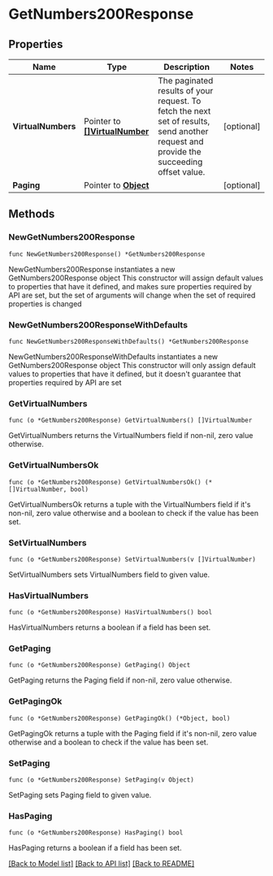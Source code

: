 # GetNumbers200Response

## Properties

Name | Type | Description | Notes
------------ | ------------- | ------------- | -------------
**VirtualNumbers** | Pointer to [**[]VirtualNumber**](VirtualNumber.md) | The paginated results of your request. To fetch the next set of results, send another request and provide the succeeding offset value.  | [optional] 
**Paging** | Pointer to [**Object**](Object.md) |  | [optional] 

## Methods

### NewGetNumbers200Response

`func NewGetNumbers200Response() *GetNumbers200Response`

NewGetNumbers200Response instantiates a new GetNumbers200Response object
This constructor will assign default values to properties that have it defined,
and makes sure properties required by API are set, but the set of arguments
will change when the set of required properties is changed

### NewGetNumbers200ResponseWithDefaults

`func NewGetNumbers200ResponseWithDefaults() *GetNumbers200Response`

NewGetNumbers200ResponseWithDefaults instantiates a new GetNumbers200Response object
This constructor will only assign default values to properties that have it defined,
but it doesn't guarantee that properties required by API are set

### GetVirtualNumbers

`func (o *GetNumbers200Response) GetVirtualNumbers() []VirtualNumber`

GetVirtualNumbers returns the VirtualNumbers field if non-nil, zero value otherwise.

### GetVirtualNumbersOk

`func (o *GetNumbers200Response) GetVirtualNumbersOk() (*[]VirtualNumber, bool)`

GetVirtualNumbersOk returns a tuple with the VirtualNumbers field if it's non-nil, zero value otherwise
and a boolean to check if the value has been set.

### SetVirtualNumbers

`func (o *GetNumbers200Response) SetVirtualNumbers(v []VirtualNumber)`

SetVirtualNumbers sets VirtualNumbers field to given value.

### HasVirtualNumbers

`func (o *GetNumbers200Response) HasVirtualNumbers() bool`

HasVirtualNumbers returns a boolean if a field has been set.

### GetPaging

`func (o *GetNumbers200Response) GetPaging() Object`

GetPaging returns the Paging field if non-nil, zero value otherwise.

### GetPagingOk

`func (o *GetNumbers200Response) GetPagingOk() (*Object, bool)`

GetPagingOk returns a tuple with the Paging field if it's non-nil, zero value otherwise
and a boolean to check if the value has been set.

### SetPaging

`func (o *GetNumbers200Response) SetPaging(v Object)`

SetPaging sets Paging field to given value.

### HasPaging

`func (o *GetNumbers200Response) HasPaging() bool`

HasPaging returns a boolean if a field has been set.


[[Back to Model list]](../README.md#documentation-for-models) [[Back to API list]](../README.md#documentation-for-api-endpoints) [[Back to README]](../README.md)


